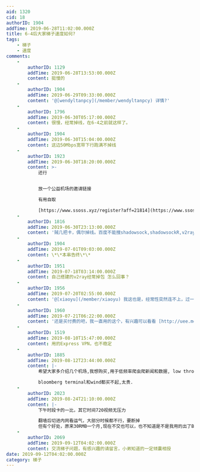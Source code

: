 ```yaml
---
aid: 1320
cid: 18
authorID: 1904
addTime: 2019-06-28T11:02:00.000Z
title: 6-4后大家梯子速度如何?
tags:
    - 梯子
    - 速度
comments:
    -
        authorID: 1129
        addTime: 2019-06-28T13:53:00.000Z
        content: 挺慢的
    -
        authorID: 1904
        addTime: 2019-06-29T09:33:00.000Z
        content: '@[wendyltanpcy](/member/wendyltanpcy) 详情?'
    -
        authorID: 1796
        addTime: 2019-06-30T05:17:00.000Z
        content: 很慢，经常掉线，在6-4之前就这样了。
    -
        authorID: 1904
        addTime: 2019-06-30T15:04:00.000Z
        content: 这边50Mbps宽带下行跑满不掉线
    -
        authorID: 1923
        addTime: 2019-06-30T18:20:00.000Z
        content: >-
            还行


            放一个公益机场的邀请链接  

            有用自取  

            [https://www.ssoss.xyz/register?aff=21814](https://www.ssoss.xyz/register?aff=21814)
    -
        authorID: 1816
        addTime: 2019-06-30T23:13:00.000Z
        content: '贼几把卡，偶尔掉线。百度不能搜shadowsock,shadowsockR,v2ray下载了.'
    -
        authorID: 1904
        addTime: 2019-07-01T09:03:00.000Z
        content: \*\*本串告终\*\*
    -
        authorID: 1951
        addTime: 2019-07-18T03:14:00.000Z
        content: 自己搭建的v2ray经常掉包 怎么回事？
    -
        authorID: 1956
        addTime: 2019-07-20T02:55:00.000Z
        content: '@[xiaoyu](/member/xiaoyu) 我这也是，经常性突然连不上，过一会儿又好了。'
    -
        authorID: 1960
        addTime: 2019-07-21T06:22:00.000Z
        content: '还是买付费的吧，我一直用的这个，有兴趣可以看看 [http://uee.me/aXbSM](http://uee.me/aXbSM)'
    -
        authorID: 1519
        addTime: 2019-08-10T15:47:00.000Z
        content: 用的Express VPN，也不稳定
    -
        authorID: 1885
        addTime: 2019-08-12T23:44:00.000Z
        content: |-
            希望大家多介绍几个机场,我想购买,用于低频率爬虫爬新闻和数据, low throughput.

            bloomberg terminal和wind都买不起,太贵.
    -
        authorID: 2023
        addTime: 2019-08-24T21:10:00.000Z
        content: |-
            下午时段卡的一比，其它时间720视频无压力

            翻墙后切进内网看运气，大部分时候都不行，要断掉  
            但有个好处，原来30RMB一个月,现在不交也可以，也不知道是不是我用的出了BUG
    -
        authorID: 2069
        addTime: 2019-09-12T04:02:00.000Z
        content: 交流梯子问题，有感兴趣的请留言，小弟知道的一定倾囊相授
date: 2019-09-12T04:02:00.000Z
category: 梯子
---
```



